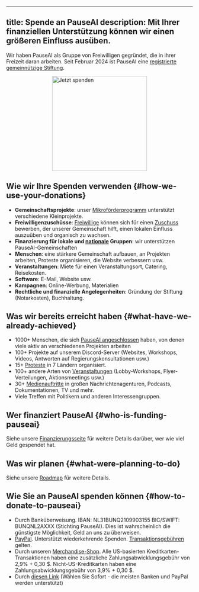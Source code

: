 

---
title: Spende an PauseAI
description: Mit Ihrer finanziellen Unterstützung können wir einen größeren Einfluss ausüben.
---
Wir haben PauseAI als Gruppe von Freiwilligen gegründet, die in ihrer Freizeit daran arbeiten.
Seit Februar 2024 ist PauseAI eine [registrierte gemeinnützige Stiftung](/legal).

<div style="display: flex; justify-content: center;" ><a href="https://www.paypal.com/donate/?hosted_button_id=4TWZXY62EM5VE"><img src="/PayPal.svg" alt="Jetzt spenden" width="256" /></a></div>

## Wie wir Ihre Spenden verwenden {#how-we-use-your-donations}

- **Gemeinschaftsprojekte**: unser [Mikroförderprogramm](/microgrants) unterstützt verschiedene Kleinprojekte.
- **Freiwilligenzuschüsse**: [Freiwillige](/people) können sich für einen [Zuschuss](/volunteer-stipends) bewerben, der unserer Gemeinschaft hilft, einen lokalen Einfluss auszuüben und organisch zu wachsen.
- **Finanzierung für lokale und [nationale](/national-groups) Gruppen**: wir unterstützen PauseAI-Gemeinschaften
- **Menschen**: eine stärkere Gemeinschaft aufbauen, an Projekten arbeiten, Proteste organisieren, die Website verbessern usw.
- **Veranstaltungen**: Miete für einen Veranstaltungsort, Catering, Reisekosten.
- **Software**: E-Mail, Website usw.
- **Kampagnen**: Online-Werbung, Materialien
- **Rechtliche und finanzielle Angelegenheiten**: Gründung der Stiftung (Notarkosten), Buchhaltung.

## Was wir bereits erreicht haben {#what-have-we-already-achieved}

- 1000+ Menschen, die sich [PauseAI angeschlossen](/join) haben, von denen viele aktiv an verschiedenen Projekten arbeiten
- 100+ Projekte auf unserem Discord-Server (Websites, Workshops, Videos, Antworten auf Regierungskonsultationen usw.)
- 15+ [Proteste](/protests) in 7 Ländern organisiert.
- 100+ andere Arten von [Veranstaltungen](/events) (Lobby-Workshops, Flyer-Verteilungen, Aktionsmeetings usw.)
- 30+ [Medienauftritte](/press) in großen Nachrichtenagenturen, Podcasts, Dokumentationen, TV und mehr.
- Viele Treffen mit Politikern und anderen Interessengruppen.

## Wer finanziert PauseAI {#who-is-funding-pauseai}

Siehe unsere [Finanzierungsseite](/funding) für weitere Details darüber, wer wie viel Geld gespendet hat.

## Was wir planen {#what-were-planning-to-do}

Siehe unsere [Roadmap](/roadmap) für weitere Details.

## Wie Sie an PauseAI spenden können {#how-to-donate-to-pauseai}

- Durch Banküberweisung. IBAN: NL31BUNQ2109903155 BIC/SWIFT: BUNQNL2AXXX (Stichting PauseAI). Dies ist wahrscheinlich die günstigste Möglichkeit, Geld an uns zu überweisen.
- [PayPal](https://www.paypal.com/donate/?hosted_button_id=4TWZXY62EM5VE). Unterstützt wiederkehrende Spenden. [Transaktionsgebühren](https://www.paypal.com/webapps/mpp/merchant-fees) gelten.
- Durch unseren [Merchandise-Shop](https://pauseai-shop.fourthwall.com/). Alle US-basierten Kreditkarten-Transaktionen haben eine zusätzliche Zahlungsabwicklungsgebühr von 2,9% + 0,30 $. Nicht-US-Kreditkarten haben eine Zahlungsabwicklungsgebühr von 3,9% + 0,30 $.
- Durch [diesen Link](https://bunq.me/pauseai) (Wählen Sie Sofort - die meisten Banken und PayPal werden unterstützt)